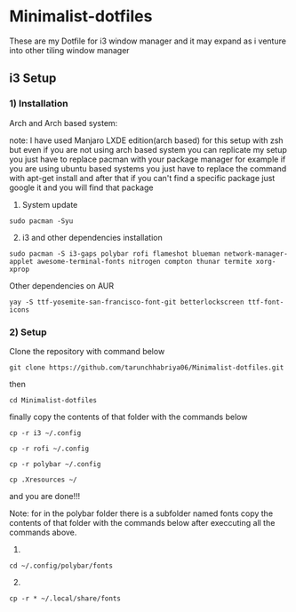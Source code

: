 # Minimalist-dotfiles
These are my Dotfile for i3 window manager and it may expand as i venture into other tiling window manager 

## i3 Setup

### 1) Installation 

Arch and Arch based system:

note: I have used Manjaro LXDE edition(arch based) for this setup with zsh but even if you are not using arch based system you can replicate my setup you just have to replace pacman with your package manager for example if you are using ubuntu based systems you just have to replace the command with apt-get install and after that if you can't find a specific package just google it and you  will find that package

1) System update
```
sudo pacman -Syu 
```
2) i3 and other dependencies installation 
```
sudo pacman -S i3-gaps polybar rofi flameshot blueman network-manager-applet awesome-terminal-fonts nitrogen compton thunar termite xorg-xprop
```
Other dependencies on AUR 
```
yay -S ttf-yosemite-san-francisco-font-git betterlockscreen ttf-font-icons
```
### 2) Setup 

Clone the repository with command below 
```
git clone https://github.com/tarunchhabriya06/Minimalist-dotfiles.git
```
then 
```
cd Minimalist-dotfiles
```
finally copy the contents of that folder with the commands below 
```
cp -r i3 ~/.config
```
```
cp -r rofi ~/.config
```
```
cp -r polybar ~/.config
```
```
cp .Xresources ~/
```
and you are done!!!


Note: for in the polybar folder there is a subfolder named fonts copy the contents of that folder with the commands below after execcuting all the commands above.

1)
```
cd ~/.config/polybar/fonts
```

2)
```
cp -r * ~/.local/share/fonts
```

